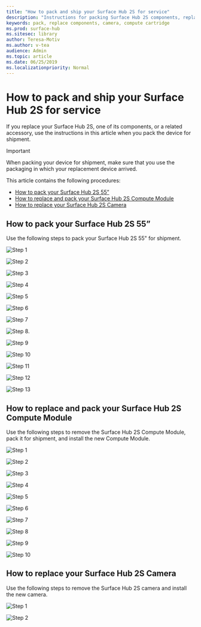 ```yaml
---
title: "How to pack and ship your Surface Hub 2S for service"
description: "Instructions for packing Surface Hub 2S components, replacing the Compute cartridge, and replacing the camera"
keywords: pack, replace components, camera, compute cartridge
ms.prod: surface-hub
ms.sitesec: library
author: Teresa-Motiv
ms.author: v-tea
audience: Admin
ms.topic: article
ms.date: 06/25/2019
ms.localizationpriority: Normal
---
```


# How to pack and ship your Surface Hub 2S for service

If you replace your Surface Hub 2S, one of its components, or a related accessory, use the instructions in this article when you pack the device for shipment. 

>[!IMPORTANT]  
>When packing your device for shipment, make sure that you use the packaging in which your replacement device arrived.  

This article contains the following procedures:

- [How to pack your Surface Hub 2S 55”](#how-to-pack-your-surface-hub-2s-55)  
- [How to replace and pack your Surface Hub 2S Compute Module](#how-to-replace-and-pack-your-surface-hub-2s-compute-module)  
- [How to replace your Surface Hub 2S Camera](#how-to-replace-your-surface-hub-2s-camera)  

## How to pack your Surface Hub 2S 55”

Use the following steps to pack your Surface Hub 2S 55" for shipment.

![Step 1](images/surface-hub-2s-repack-1.png)

![Step 2](images/surface-hub-2s-repack-2.png)

![Step 3](images/surface-hub-2s-repack-3.png)

![Step 4](images/surface-hub-2s-repack-4.png)

![Step 5](images/surface-hub-2s-repack-5.png)

![Step 6](images/surface-hub-2s-repack-6.png)

![Step 7](images/surface-hub-2s-repack-7.png)

![Step 8.](images/surface-hub-2s-repack-8.png)

![Step 9](images/surface-hub-2s-repack-9.png)

![Step 10](images/surface-hub-2s-repack-10.png)

![Step 11](images/surface-hub-2s-repack-11.png)

![Step 12](images/surface-hub-2s-repack-12.png)

![Step 13](images/surface-hub-2s-repack-13.png)

## How to replace and pack your Surface Hub 2S Compute Module

Use the following steps to remove the Surface Hub 2S Compute Module, pack it for shipment, and install the new Compute Module.

![Step 1](images/surface-hub-2s-replace-cartridge-1.png)

![Step 2](images/surface-hub-2s-replace-cartridge-2.png)

![Step 3](images/surface-hub-2s-replace-cartridge-3.png)

![Step 4](images/surface-hub-2s-replace-cartridge-4.png)

![Step 5](images/surface-hub-2s-replace-cartridge-5.png)

![Step 6](images/surface-hub-2s-replace-cartridge-6.png)

![Step 7](images/surface-hub-2s-replace-cartridge-7.png)

![Step 8](images/surface-hub-2s-replace-cartridge-8.png)

![Step 9](images/surface-hub-2s-replace-cartridge-9.png)

![Step 10](images/surface-hub-2s-replace-cartridge-10.png)

## How to replace your Surface Hub 2S Camera

Use the following steps to remove the Surface Hub 2S camera and install the new camera.

![Step 1](images/surface-hub-2s-replace-camera-1.png)

![Step 2](images/surface-hub-2s-replace-camera-2.png)
